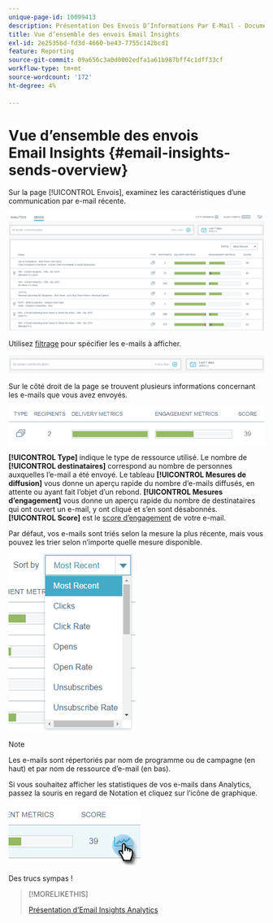 ```yaml
---
unique-page-id: 10099413
description: Présentation Des Envois D’Informations Par E-Mail - Documents Marketo - Documentation Du Produit
title: Vue d’ensemble des envois Email Insights
exl-id: 2e2535bd-fd3d-4660-be43-7755c142bcd1
feature: Reporting
source-git-commit: 09a656c3a0d0002edfa1a61b987bff4c1dff33cf
workflow-type: tm+mt
source-wordcount: '172'
ht-degree: 4%

---
```


# Vue d’ensemble des envois Email Insights {#email-insights-sends-overview}

Sur la page [!UICONTROL Envois], examinez les caractéristiques d’une communication par e-mail récente.

![](assets/one.png)

Utilisez [filtrage](/help/marketo/product-docs/reporting/email-insights/filtering-in-email-insights.md) pour spécifier les e-mails à afficher.

![](assets/filtering.png)

Sur le côté droit de la page se trouvent plusieurs informations concernant les e-mails que vous avez envoyés.

![](assets/two-1.png)

**[!UICONTROL Type]** indique le type de ressource utilisé.
Le nombre de **[!UICONTROL destinataires]** correspond au nombre de personnes auxquelles l’e-mail a été envoyé.
Le tableau **[!UICONTROL Mesures de diffusion]** vous donne un aperçu rapide du nombre d’e-mails diffusés, en attente ou ayant fait l’objet d’un rebond.
**[!UICONTROL Mesures d’engagement]** vous donne un aperçu rapide du nombre de destinataires qui ont ouvert un e-mail, y ont cliqué et s’en sont désabonnés.
**[!UICONTROL Score]** est le [score d’engagement](/help/marketo/product-docs/email-marketing/drip-nurturing/reports-and-notifications/understanding-the-engagement-score.md) de votre e-mail.

Par défaut, vos e-mails sont triés selon la mesure la plus récente, mais vous pouvez les trier selon n’importe quelle mesure disponible.

![](assets/three-1.png)

>[!NOTE]
>
>Les e-mails sont répertoriés par nom de programme ou de campagne (en haut) et par nom de ressource d’e-mail (en bas).

Si vous souhaitez afficher les statistiques de vos e-mails dans Analytics, passez la souris en regard de Notation et cliquez sur l’icône de graphique.

![](assets/five.png)

Des trucs sympas !

>[!MORELIKETHIS]
>
>[Présentation d’Email Insights Analytics](/help/marketo/product-docs/reporting/email-insights/email-insights-analytics-overview.md)
